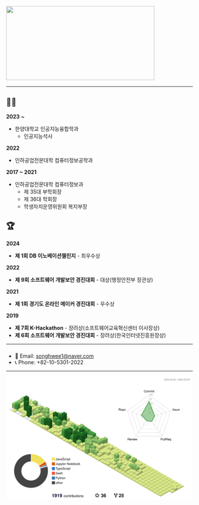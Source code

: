 <a href="https://github.com/devxb/gitanimals">
<img
  src="https://render.gitanimals.org/farms/1uv0cean"
  width="400"
  height="200"
/>
</a>

---
## 👨‍🎓
**2023** **~**
- 한양대학교 인공지능융합학과
  - 인공지능석사
 
**2022**
- 인하공업전문대학 컴퓨터정보공학과

**2017 ~ 2021**
- 인하공업전문대학 컴퓨터정보과
  - 제 35대 부학회장
  - 제 36대 학회장
  - 학생자치운영위원회 복지부장

## 🏆
**2024**
- **제 1회 DB 이노베이션챌린지** - 최우수상

**2022**
- **제 9회 소프트웨어 개발보안 경진대회** - 대상(행정안전부 장관상)

**2021**
- **제 1회 경기도 온라인 메이커 경진대회** - 우수상
  
**2019**
- **제 7회 K-Hackathon** - 장려상(소프트웨어교육혁신센터 이사장상)
- **제 6회 소프트웨어 개발보안 경진대회** - 장려상(한국인터넷진흥원장상)

---
### 
- 📧 Email: [songhwee1@naver.com](mailto:songhwee1@naver.com)
- 📞 Phone: +82-10-5301-2022

---
![](./profile-3d-contrib/profile-green-animate.svg)
